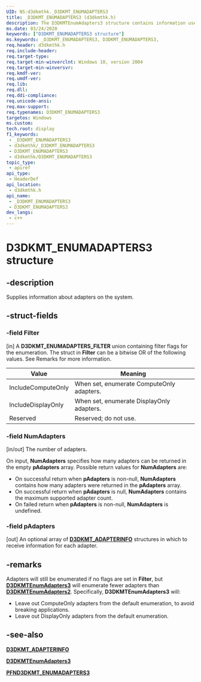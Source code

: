 ```yaml
---
UID: NS:d3dkmthk._D3DKMT_ENUMADAPTERS3
title: _D3DKMT_ENUMADAPTERS3 (d3dkmthk.h)
description: The D3DKMTEnumAdapters3 structure contains information used by the D3DKMTEnumAdapters3 function to enumerate all graphics adapters on the system.
ms.date: 03/24/2020
keywords: ["D3DKMT_ENUMADAPTERS3 structure"]
ms.keywords: _D3DKMT_ENUMADAPTERS3, D3DKMT_ENUMADAPTERS3,
req.header: d3dkmthk.h
req.include-header: 
req.target-type: 
req.target-min-winverclnt: Windows 10, version 2004
req.target-min-winversvr: 
req.kmdf-ver: 
req.umdf-ver: 
req.lib: 
req.dll: 
req.ddi-compliance: 
req.unicode-ansi: 
req.max-support: 
req.typenames: D3DKMT_ENUMADAPTERS3
targetos: Windows
ms.custom: 
tech.root: display
f1_keywords:
 - _D3DKMT_ENUMADAPTERS3
 - d3dkmthk/_D3DKMT_ENUMADAPTERS3
 - D3DKMT_ENUMADAPTERS3
 - d3dkmthk/D3DKMT_ENUMADAPTERS3
topic_type:
 - apiref
api_type:
 - HeaderDef
api_location:
 - d3dkmthk.h
api_name:
 - _D3DKMT_ENUMADAPTERS3
 - D3DKMT_ENUMADAPTERS3
dev_langs:
 - c++
---
```


# D3DKMT_ENUMADAPTERS3 structure


## -description

Supplies information about adapters on the system.

## -struct-fields

### -field Filter

[in] A **D3DKMT_ENUMADAPTERS_FILTER** union containing filter flags for the enumeration. The struct in **Filter** can be a bitwise OR of the following values. See Remarks for more information.

| Value | Meaning |
| ----- | ------- |
| IncludeComputeOnly | When set, enumerate ComputeOnly adapters. |
| IncludeDisplayOnly | When set, enumerate DisplayOnly adapters. |
| Reserved           | Reserved; do not use.                     |

### -field NumAdapters

[in/out] The number of adapters.

On input, **NumAdapters** specifies how many adapters can be returned in the empty **pAdapters** array. Possible return values for **NumAdapters** are:

- On successful return when **pAdapters** is non-null, **NumAdapters** contains how many adapters were returned in the **pAdapters** array.
- On successful return when **pAdapters** is null, **NumAdapters** contains the maximum supported adapter count.
- On failed return when **pAdapters** is non-null, **NumAdapters** is undefined.

### -field pAdapters

[out] An optional array of [**D3DKMT_ADAPTERINFO**](ns-d3dkmthk-_d3dkmt_adapterinfo.md) structures in which to receive information for each adapter.

## -remarks

Adapters will still be enumerated if no flags are set in **Filter**, but [**D3DKMTEnumAdapters3**](nf-d3dkmthk-d3dkmtenumadapters3.md) will enumerate fewer adapters than [**D3DKMTEnumAdapters2**](nf-d3dkmthk-d3dkmtenumadapters2.md). Specifically, **D3DKMTEnumAdapters3** will:

- Leave out ComputeOnly adapters from the default enumeration, to avoid breaking applications.
- Leave out DisplayOnly adapters from the default enumeration.

## -see-also

[**D3DKMT_ADAPTERINFO**](ns-d3dkmthk-_d3dkmt_adapterinfo.md)

[**D3DKMTEnumAdapters3**](nf-d3dkmthk-d3dkmtenumadapters3.md)

[**PFND3DKMT_ENUMADAPTERS3**](nc-d3dkmthk-pfnd3dkmt_enumadapters3.md)


